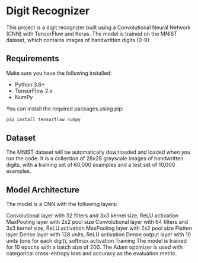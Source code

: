 # Digit Recognizer

This project is a digit recognizer built using a Convolutional Neural Network (CNN) with TensorFlow and Keras. The model is trained on the MNIST dataset, which contains images of handwritten digits (0-9).

## Requirements

Make sure you have the following installed:
- Python 3.6+
- TensorFlow 2.x
- NumPy

You can install the required packages using pip:

```sh
pip install tensorflow numpy
```

## Dataset
The MNIST dataset will be automatically downloaded and loaded when you run the code. It is a collection of 28x28 grayscale images of handwritten digits, with a training set of 60,000 examples and a test set of 10,000 examples.

## Model Architecture
The model is a CNN with the following layers:

Convolutional layer with 32 filters and 3x3 kernel size, ReLU activation
MaxPooling layer with 2x2 pool size
Convolutional layer with 64 filters and 3x3 kernel size, ReLU activation
MaxPooling layer with 2x2 pool size
Flatten layer
Dense layer with 128 units, ReLU activation
Dense output layer with 10 units (one for each digit), softmax activation
Training
The model is trained for 10 epochs with a batch size of 200. The Adam optimizer is used with categorical cross-entropy loss and accuracy as the evaluation metric.
